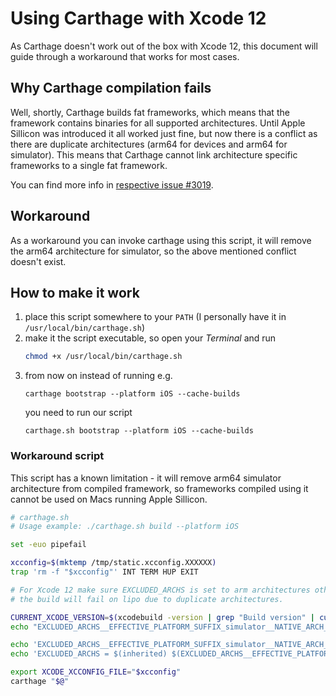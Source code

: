 # Using Carthage with Xcode 12

As Carthage doesn't work out of the box with Xcode 12, this document will guide through a workaround that works for most cases.

## Why Carthage compilation fails

Well, shortly, Carthage builds fat frameworks, which means that the framework contains binaries for all supported architectures. 
Until Apple Sillicon was introduced it all worked just fine, but now there is a conflict as there are duplicate architectures (arm64 for devices and arm64 for simulator).
This means that Carthage cannot link architecture specific frameworks to a single fat framework.

You can find more info in [respective issue #3019](https://github.com/Carthage/Carthage/issues/3019).

## Workaround 

As a workaround you can invoke carthage using this script, it will remove the arm64 architecture for simulator, so the above mentioned conflict doesn't exist.

## How to make it work

1. place this script somewhere to your `PATH` (I personally have it in `/usr/local/bin/carthage.sh`)
2. make it the script executable, so open your _Terminal_ and run 
   ```bash
   chmod +x /usr/local/bin/carthage.sh
   ```
3. from now on instead of running e.g. 
   ```
   carthage bootstrap --platform iOS --cache-builds
   ```
   you need to run our script
   ```
   carthage.sh bootstrap --platform iOS --cache-builds
   ```

### Workaround script

This script has a known limitation - it will remove arm64 simulator architecture from compiled framework, so frameworks compiled using it cannot be used on Macs running Apple Sillicon.

```bash
# carthage.sh
# Usage example: ./carthage.sh build --platform iOS

set -euo pipefail

xcconfig=$(mktemp /tmp/static.xcconfig.XXXXXX)
trap 'rm -f "$xcconfig"' INT TERM HUP EXIT

# For Xcode 12 make sure EXCLUDED_ARCHS is set to arm architectures otherwise
# the build will fail on lipo due to duplicate architectures.

CURRENT_XCODE_VERSION=$(xcodebuild -version | grep "Build version" | cut -d' ' -f3)
echo "EXCLUDED_ARCHS__EFFECTIVE_PLATFORM_SUFFIX_simulator__NATIVE_ARCH_64_BIT_x86_64__XCODE_1200__BUILD_$CURRENT_XCODE_VERSION = arm64 arm64e armv7 armv7s armv6 armv8" >> $xcconfig

echo 'EXCLUDED_ARCHS__EFFECTIVE_PLATFORM_SUFFIX_simulator__NATIVE_ARCH_64_BIT_x86_64__XCODE_1200 = $(EXCLUDED_ARCHS__EFFECTIVE_PLATFORM_SUFFIX_simulator__NATIVE_ARCH_64_BIT_x86_64__XCODE_1200__BUILD_$(XCODE_PRODUCT_BUILD_VERSION))' >> $xcconfig
echo 'EXCLUDED_ARCHS = $(inherited) $(EXCLUDED_ARCHS__EFFECTIVE_PLATFORM_SUFFIX_$(EFFECTIVE_PLATFORM_SUFFIX)__NATIVE_ARCH_64_BIT_$(NATIVE_ARCH_64_BIT)__XCODE_$(XCODE_VERSION_MAJOR))' >> $xcconfig

export XCODE_XCCONFIG_FILE="$xcconfig"
carthage "$@"
```
